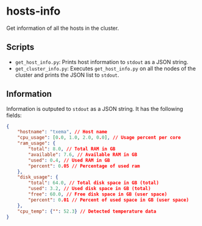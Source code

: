 # hosts-info

Get information of all the hosts in the cluster.

## Scripts

* `get_host_info.py`: Prints host information to `stdout` as a JSON string.
* `get_cluster_info.py`: Executes `get_host_info.py` on all the nodes of the cluster and prints the JSON list to `stdout`.

## Information

Information is outputed to `stdout` as a JSON string.
It has the following fields:

```json
{
    "hostname": "txema", // Host name
    "cpu_usage": [0.0, 1.0, 2.0, 0.0], // Usage percent per core
    "ram_usage": {
        "total": 8.0, // Total RAM in GB
        "available": 7.6, // Available RAM in GB
        "used": 0.4, // Used RAM in GB
        "percent": 0.05 // Percentage of used ram
    },
    "disk_usage": {
        "total": 64.0, // Total disk space in GB (total)
        "used": 3.2, // Used disk space in GB (total)
        "free": 60.0, // Free disk space in GB (user space)
        "percent": 0.01 // Percent of used space in GB (user space)
    },
    "cpu_temp": {"": 52.3} // Detected temperature data
}
```
